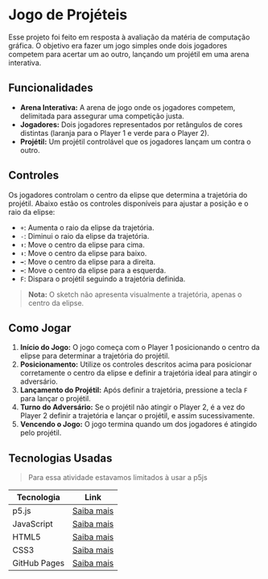 # Jogo de Projéteis

Esse projeto foi feito em resposta à avaliação da matéria de computação gráfica. O objetivo era fazer um jogo simples onde dois jogadores competem para acertar um ao outro, lançando um projétil em uma arena interativa. 

## Funcionalidades

- **Arena Interativa:** A arena de jogo onde os jogadores competem, delimitada para assegurar uma competição justa.
- **Jogadores:** Dois jogadores representados por retângulos de cores distintas (laranja para o Player 1 e verde para o Player 2).
- **Projétil:** Um projétil controlável que os jogadores lançam um contra o outro.

## Controles

Os jogadores controlam o centro da elipse que determina a trajetória do projétil. Abaixo estão os controles disponíveis para ajustar a posição e o raio da elipse:

- `+`: Aumenta o raio da elipse da trajetória.
- `-`: Diminui o raio da elipse da trajetória.
- `⬆`: Move o centro da elipse para cima.
- `⬇`: Move o centro da elipse para baixo.
- `➡`: Move o centro da elipse para a direita.
- `⬅`: Move o centro da elipse para a esquerda.
- `F`: Dispara o projétil seguindo a trajetória definida.

> **Nota:** O sketch não apresenta visualmente a trajetória, apenas o centro da elipse.

## Como Jogar

1. **Início do Jogo:** O jogo começa com o Player 1 posicionando o centro da elipse para determinar a trajetória do projétil.
2. **Posicionamento:** Utilize os controles descritos acima para posicionar corretamente o centro da elipse e definir a trajetória ideal para atingir o adversário.
3. **Lançamento do Projétil:** Após definir a trajetória, pressione a tecla `F` para lançar o projétil.
4. **Turno do Adversário:** Se o projétil não atingir o Player 2, é a vez do Player 2 definir a trajetória e lançar o projétil, e assim sucessivamente.
5. **Vencendo o Jogo:** O jogo termina quando um dos jogadores é atingido pelo projétil.

## Tecnologias Usadas
> Para essa atividade estavamos limitados à usar a p5js

| Tecnologia | Link |
|------------|------|
| p5.js      | [Saiba mais](https://p5js.org/) |
| JavaScript | [Saiba mais](https://www.javascript.com/) |
| HTML5      | [Saiba mais](https://developer.mozilla.org/pt-BR/docs/Web/HTML) |
| CSS3       | [Saiba mais](https://developer.mozilla.org/pt-BR/docs/Web/CSS) |
| GitHub Pages | [Saiba mais](https://pages.github.com/) |
